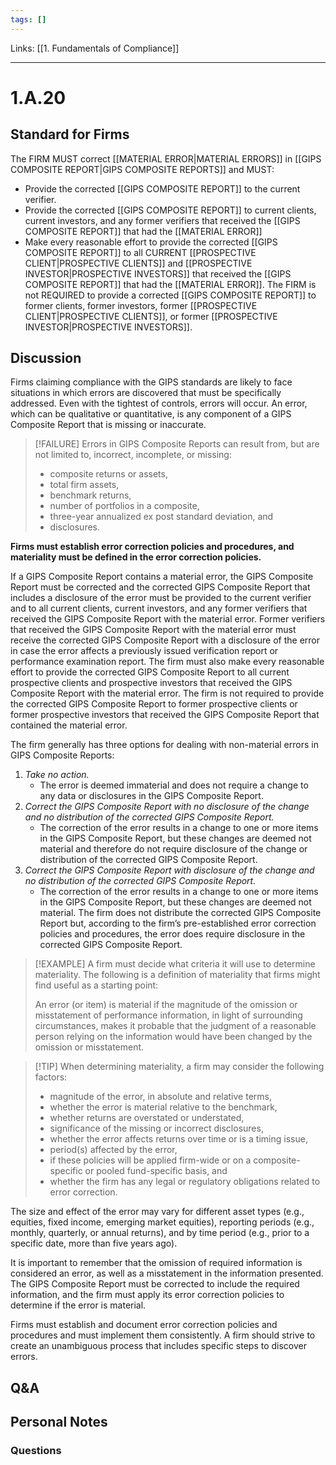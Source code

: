 ```yaml
---
tags: []
---
```

Links: [[1. Fundamentals of Compliance]]
___
# 1.A.20
## Standard for Firms
The FIRM MUST correct [[MATERIAL ERROR|MATERIAL ERRORS]] in [[GIPS COMPOSITE REPORT|GIPS COMPOSITE REPORTS]] and MUST:
- Provide the corrected [[GIPS COMPOSITE REPORT]] to the current verifier.
- Provide the corrected [[GIPS COMPOSITE REPORT]] to current clients, current investors, and any former verifiers that received the [[GIPS COMPOSITE REPORT]] that had the [[MATERIAL ERROR]]
- Make every reasonable effort to provide the corrected [[GIPS COMPOSITE REPORT]] to all CURRENT [[PROSPECTIVE CLIENT|PROSPECTIVE CLIENTS]] and [[PROSPECTIVE INVESTOR|PROSPECTIVE INVESTORS]] that received the [[GIPS COMPOSITE REPORT]] that had the [[MATERIAL ERROR]]. The FIRM is not REQUIRED to provide a corrected [[GIPS COMPOSITE REPORT]] to former clients, former investors, former [[PROSPECTIVE CLIENT|PROSPECTIVE CLIENTS]], or former [[PROSPECTIVE INVESTOR|PROSPECTIVE INVESTORS]].
## Discussion
Firms claiming compliance with the GIPS standards are likely to face situations in which errors are discovered that must be specifically addressed. Even with the tightest of controls, errors will occur. An error, which can be qualitative or quantitative, is any component of a GIPS Composite Report that is missing or inaccurate.

> [!FAILURE] Errors in GIPS Composite Reports can result from, but are not limited to, incorrect, incomplete, or missing:
> 
> - composite returns or assets,
> - total firm assets,
> - benchmark returns,
> - number of portfolios in a composite,
> - three-year annualized ex post standard deviation, and
> - disclosures.

**Firms must establish error correction policies and procedures, and materiality must be defined in the error correction policies.**

If a GIPS Composite Report contains a material error, the GIPS Composite Report must be corrected and the corrected GIPS Composite Report that includes a disclosure of the error must be provided to the current verifier and to all current clients, current investors, and any former verifiers that received the GIPS Composite Report with the material error. Former verifiers that received the GIPS Composite Report with the material error must receive the corrected GIPS Composite Report with a disclosure of the error in case the error affects a previously issued verification report or performance examination report. The firm must also make every reasonable effort to provide the corrected GIPS Composite Report to all current prospective clients and prospective investors that received the GIPS Composite Report with the material error. The firm is not required to provide the corrected GIPS Composite Report to former prospective clients or former prospective investors that received the GIPS Composite Report that contained the material error.

The firm generally has three options for dealing with non-material errors in GIPS Composite Reports:
1. _Take no action._  
    - The error is deemed immaterial and does not require a change to any data or disclosures in the GIPS Composite Report.
2. _Correct the GIPS Composite Report with no disclosure of the change and no distribution of the corrected GIPS Composite Report._  
    - The correction of the error results in a change to one or more items in the GIPS Composite Report, but these changes are deemed not material and therefore do not require disclosure of the change or distribution of the corrected GIPS Composite Report.
3. _Correct the GIPS Composite Report with disclosure of the change and no distribution of the corrected GIPS Composite Report._  
    - The correction of the error results in a change to one or more items in the GIPS Composite Report, but these changes are deemed not material. The firm does not distribute the corrected GIPS Composite Report but, according to the firm’s pre-established error correction policies and procedures, the error does require disclosure in the corrected GIPS Composite Report.

> [!EXAMPLE] A firm must decide what criteria it will use to determine materiality. The following is a definition of materiality that firms might find useful as a starting point:
> 
> An error (or item) is material if the magnitude of the omission or misstatement of performance information, in light of surrounding circumstances, makes it probable that the judgment of a reasonable person relying on the information would have been changed by the omission or misstatement.

> [!TIP] When determining materiality, a firm may consider the following factors:
> 
> - magnitude of the error, in absolute and relative terms,
> - whether the error is material relative to the benchmark,
> - whether returns are overstated or understated,
> - significance of the missing or incorrect disclosures,
> - whether the error affects returns over time or is a timing issue,
> - period(s) affected by the error,
> - if these policies will be applied firm-wide or on a composite-specific or pooled fund-specific basis, and
> - whether the firm has any legal or regulatory obligations related to error correction.

The size and effect of the error may vary for different asset types (e.g., equities, fixed income, emerging market equities), reporting periods (e.g., monthly, quarterly, or annual returns), and by time period (e.g., prior to a specific date, more than five years ago).

It is important to remember that the omission of required information is considered an error, as well as a misstatement in the information presented. The GIPS Composite Report must be corrected to include the required information, and the firm must apply its error correction policies to determine if the error is material.

Firms must establish and document error correction policies and procedures and must implement them consistently. A firm should strive to create an unambiguous process that includes specific steps to discover errors.
## Q&A

## Personal Notes

### Questions